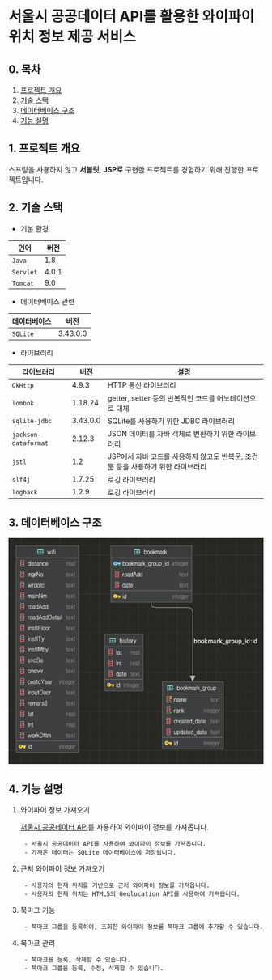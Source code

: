 # 서울시 공공데이터 API를 활용한 와이파이 위치 정보 제공 서비스

## 0. 목차

1. [프로젝트 개요](#1.-프로젝트-개요)
3. [기술 스택](#2.-기술-스택)
3. [데이터베이스 구조](#3.-데이터베이스-구조)
4. [기능 설명](#4.기능-설명)

<a name="1.-프로젝트-개요"></a>

## 1. 프로젝트 개요

스프링을 사용하지 않고 **서블릿**, **JSP로** 구현한 프로젝트를 경험하기 위해 진행한 프로젝트입니다.

<a name="2.-기술-스택"></a>

## 2. 기술 스택

- 기본 환경

| 언어        | 버전    |
|-----------|-------|
| `Java`    | 1.8   |
| `Servlet` | 4.0.1 |
| `Tomcat`  | 9.0   |

- 데이터베이스 관련

| 데이터베이스   | 버전       |
|----------|----------|
| `SQLite` | 3.43.0.0 |

- 라이브러리

| 라이브러리                | 버전       | 설명                                              |
|----------------------|----------|-------------------------------------------------|
| `OkHttp`             | 4.9.3    | HTTP 통신 라이브러리                                   |
| `lombok`             | 1.18.24  | getter, setter 등의 반복적인 코드를 어노테이션으로 대체           |
| `sqlite-jdbc`        | 3.43.0.0 | SQLite를 사용하기 위한 JDBC 라이브러리                      |
| `jackson-dataformat` | 2.12.3   | JSON 데이터를 자바 객체로 변환하기 위한 라이브러리                  |
| `jstl`               | 1.2      | JSP에서 자바 코드를 사용하지 않고도 반복문, 조건문 등을 사용하기 위한 라이브러리 |
| `slf4j`              | 1.7.25   | 로깅 라이브러리                                        |
| `logback`            | 1.2.9    | 로깅 라이브러리                                        |

<a name="3.-데이터베이스-구조"></a>

## 3. 데이터베이스 구조

![](images/73a04655.png)

<a name="4.기능-설명"></a>

## 4. 기능 설명

1. 와이파이 정보 가져오기

   [서울시 공공데이터 API](https://data.seoul.go.kr/dataList/OA-20883/S/1/datasetView.do)를 사용하여 와이파이 정보를 가져옵니다.

        - 서울시 공공데이터 API를 사용하여 와이파이 정보를 가져옵니다.
        - 가져온 데이터는 SQLite 데이터베이스에 저장됩니다.
2. 근처 와이파이 정보 가져오기

        - 사용자의 현재 위치를 기반으로 근처 와이파이 정보를 가져옵니다.
        - 사용자의 현재 위치는 HTML5의 Geolocation API를 사용하여 가져옵니다.
3. 북마크 기능

        - 북마크 그룹을 등록하여, 조회한 와이파이 정보를 북마크 그룹에 추가할 수 있습니다. 
4. 북마크 관리

        - 북마크를 등록, 삭제할 수 있습니다.
        - 북마크 그룹을 등록, 수정, 삭제할 수 있습니다.